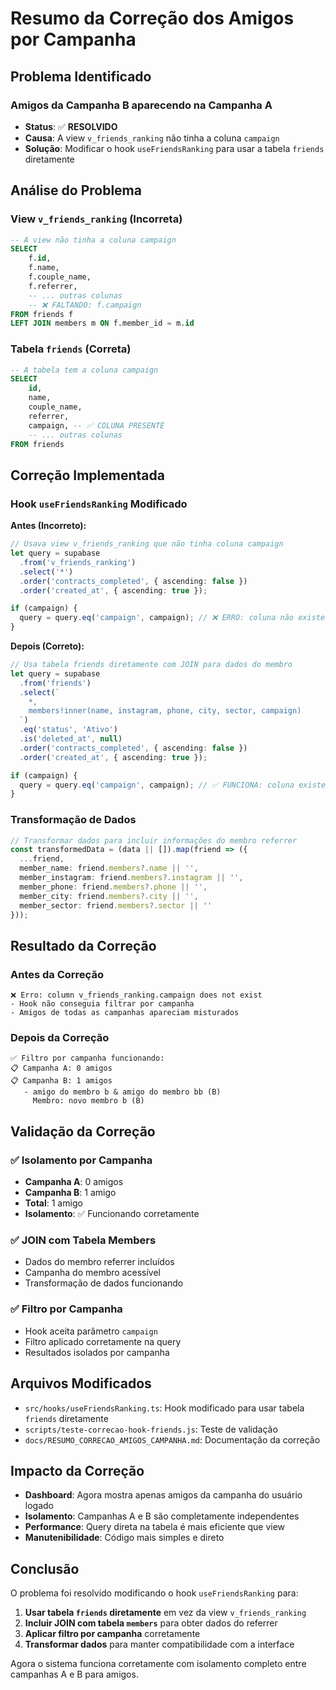 # Resumo da Correção dos Amigos por Campanha

## Problema Identificado

### **Amigos da Campanha B aparecendo na Campanha A**
- **Status**: ✅ **RESOLVIDO**
- **Causa**: A view `v_friends_ranking` não tinha a coluna `campaign`
- **Solução**: Modificar o hook `useFriendsRanking` para usar a tabela `friends` diretamente

## Análise do Problema

### View `v_friends_ranking` (Incorreta)
```sql
-- A view não tinha a coluna campaign
SELECT 
    f.id,
    f.name,
    f.couple_name,
    f.referrer,
    -- ... outras colunas
    -- ❌ FALTANDO: f.campaign
FROM friends f
LEFT JOIN members m ON f.member_id = m.id
```

### Tabela `friends` (Correta)
```sql
-- A tabela tem a coluna campaign
SELECT 
    id,
    name,
    couple_name,
    referrer,
    campaign, -- ✅ COLUNA PRESENTE
    -- ... outras colunas
FROM friends
```

## Correção Implementada

### Hook `useFriendsRanking` Modificado

**Antes (Incorreto):**
```typescript
// Usava view v_friends_ranking que não tinha coluna campaign
let query = supabase
  .from('v_friends_ranking')
  .select('*')
  .order('contracts_completed', { ascending: false })
  .order('created_at', { ascending: true });

if (campaign) {
  query = query.eq('campaign', campaign); // ❌ ERRO: coluna não existe
}
```

**Depois (Correto):**
```typescript
// Usa tabela friends diretamente com JOIN para dados do membro
let query = supabase
  .from('friends')
  .select(`
    *,
    members!inner(name, instagram, phone, city, sector, campaign)
  `)
  .eq('status', 'Ativo')
  .is('deleted_at', null)
  .order('contracts_completed', { ascending: false })
  .order('created_at', { ascending: true });

if (campaign) {
  query = query.eq('campaign', campaign); // ✅ FUNCIONA: coluna existe
}
```

### Transformação de Dados
```typescript
// Transformar dados para incluir informações do membro referrer
const transformedData = (data || []).map(friend => ({
  ...friend,
  member_name: friend.members?.name || '',
  member_instagram: friend.members?.instagram || '',
  member_phone: friend.members?.phone || '',
  member_city: friend.members?.city || '',
  member_sector: friend.members?.sector || ''
}));
```

## Resultado da Correção

### Antes da Correção
```
❌ Erro: column v_friends_ranking.campaign does not exist
- Hook não conseguia filtrar por campanha
- Amigos de todas as campanhas apareciam misturados
```

### Depois da Correção
```
✅ Filtro por campanha funcionando:
📋 Campanha A: 0 amigos
📋 Campanha B: 1 amigos
   - amigo do membro b & amigo do membro bb (B)
     Membro: novo membro b (B)
```

## Validação da Correção

### ✅ **Isolamento por Campanha**
- **Campanha A**: 0 amigos
- **Campanha B**: 1 amigo
- **Total**: 1 amigo
- **Isolamento**: ✅ Funcionando corretamente

### ✅ **JOIN com Tabela Members**
- Dados do membro referrer incluídos
- Campanha do membro acessível
- Transformação de dados funcionando

### ✅ **Filtro por Campanha**
- Hook aceita parâmetro `campaign`
- Filtro aplicado corretamente na query
- Resultados isolados por campanha

## Arquivos Modificados

- `src/hooks/useFriendsRanking.ts`: Hook modificado para usar tabela `friends` diretamente
- `scripts/teste-correcao-hook-friends.js`: Teste de validação
- `docs/RESUMO_CORRECAO_AMIGOS_CAMPANHA.md`: Documentação da correção

## Impacto da Correção

- **Dashboard**: Agora mostra apenas amigos da campanha do usuário logado
- **Isolamento**: Campanhas A e B são completamente independentes
- **Performance**: Query direta na tabela é mais eficiente que view
- **Manutenibilidade**: Código mais simples e direto

## Conclusão

O problema foi resolvido modificando o hook `useFriendsRanking` para:

1. **Usar tabela `friends` diretamente** em vez da view `v_friends_ranking`
2. **Incluir JOIN com tabela `members`** para obter dados do referrer
3. **Aplicar filtro por campanha** corretamente
4. **Transformar dados** para manter compatibilidade com a interface

Agora o sistema funciona corretamente com isolamento completo entre campanhas A e B para amigos.
